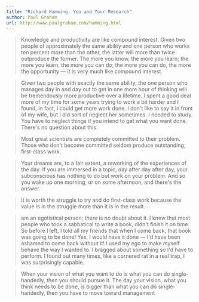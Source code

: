 ```yaml
---
title: "Richard Hamming: You and Your Research"
author: Paul Graham
url: http://www.paulgraham.com/hamming.html
---
```


> Knowledge and productivity are like compound interest. Given two people of approximately the same ability and one person who works ten percent more than the other, the latter will more than twice outproduce the former. The more you know, the more you learn; the more you learn, the more you can do; the more you can do, the more the opportunity — it is very much like compound interest.


> Given two people with exactly the same ability, the one person who manages day in and day out to get in one more hour of thinking will be tremendously more productive over a lifetime.
>  I spent a good deal more of my time for some years trying to work a bit harder and I found, in fact, I could get more work done. I don't like to say it in front of my wife, but I did sort of neglect her sometimes. I needed to study. You have to neglect things if you intend to get what you want done. There's no question about this.


> Most great scientists are completely committed to their problem. Those who don't become committed seldom produce outstanding, first-class work.


> Your dreams are, to a fair extent, a reworking of the experiences of the day. If you are immersed in a topic, day after day after day, your subconscious has nothing to do but work on your problem. And so you wake up one morning, or on some afternoon, and there's the answer.


> It is worth the struggle to try and do first-class work because the value is in the struggle more than it is in the result.


> am an egotistical person; there is no doubt about it. I knew that most people who took a sabbatical to write a book, didn't finish it on time. So before I left, I told all my friends that when I come back, that book was going to be done! Yes, I would have it done — I'd have been ashamed to come back without it! I used my ego to make myself behave the way I wanted to. I bragged about something so I'd have to perform. I found out many times, like a cornered rat in a real trap, I was surprisingly capable.


> When your vision of what you want to do is what you can do single-handedly, then you should pursue it. The day your vision, what you think needs to be done, is bigger than what you can do single-handedly, then you have to move toward management




